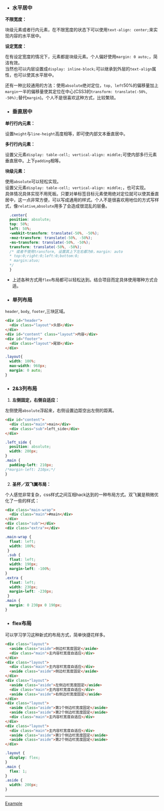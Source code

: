 - ### 水平居中

**不限宽度：**

块级元素或者行内元素，在不限宽度的状态下可以使用`text-align: center;`来实现内容的水平居中。	

**设定宽度：**

在有设定宽度的情况下，元素都是块级元素。个人偏好使用`margin: 0 auto;`，简洁有效。  
当然也可以内层设置成`display: inline-block;`可以继承到外层的`text-align`属性，也可以使其水平居中。

还有一种比较通用的方法：使用`absolute`绝对定位，`top, left`50%的偏移量加上`margin`一半的偏移量使其定位在中心(CSS3的`transform: translate(-50%, -50%);`替代`margin`)。个人不是很喜欢这种方式，比较繁琐。

- ### 垂直居中

**单行行内元素：**

设置`height`与`line-height`高度相等，即可使内部文本垂直居中。

**多行行内元素：**

设置父元素`display: table-cell; vertical-align: middle;`可使内部多行元素垂直居中。上下`padding`相等。

**块级元素：**

使用`absolute`可以轻松实现。  
设置父元素`display: table-cell; vertical-align: middle;`，也可实现。  
具体情况具体实现不用死板。只要对单标签目标元素使用绝对定位就可以使其垂直居中，这一点非常方便，可以写成通用的样式。个人不是很喜欢用地位的方式写样式，像`relative`,`absolute`用多了会造成很混乱的层叠。

```css
  .center{
  position: absolute;
  top: 50%;
  left: 50%;
  -webkit-transform: translate(-50%, -50%);
  -moz-transform: translate(-50%, -50%);
  -ms-transform: translate(-50%, -50%);
  transform: translate(-50%, -50%);
  /* 或者不使用transform, 设置其上下左右都为0，margin: auto
  * top:0;right:0;left:0;bottom:0;
  * margin:atuo;
  */
  }
```

- 上述各种方式用`flex`布局都可以轻松达到。结合项目而定具体使用哪种方式合适。

- ### 单列布局

`header`, `body`, `footer`,三块区域。

```html
<div id="header">
  <div class="layout">头部</div>
</div>
<div id="content" class="layout">内容</div>
<div id="footer">
  <div class="layout">尾部</div>
</div>
```
```css
.layout{
  width: 100%;
  max-width: 960px;
  margin: 0 auto;
}
```

- ### 2&3列布局

1. **左侧固定，右侧自适应：**

左侧使用`absolute`浮起来，右侧设置边距空出左侧的距离。

```html
<div id="content">
  <div class="main">main</div>
  <div class="sub">left_side</div>
</div>
```
```css
.left_side {
  position: absolute;
  width: 200px;
}
.main {
  padding-left: 210px;
/*margin-left: 210px;*/
}
```

2. **圣杯／双飞翼布局：**

个人感觉非常复杂，css样式之间互相hack达到的一种布局方式。双飞翼是稍微优化了一些的样式：

```html
<div class="main-wrap">
  <div class="main">#main</div>
</div>
<div class="sub"></div>        
<div class="extra"></div>
```
```css
.main-wrap {        
  float: left;       
  width: 100%;   
 }  
 .sub {       
  float: left;        
  width: 190px;        
  margin-left: -100%;   
}   
.extra {        
  float: left;        
  width: 230px;        
  margin-left: -230px; 
 }
.main {
  margin: 0 230px 0 190px;
}
```

- ### flex布局

可以学习学习这种新式的布局方式，简单快捷花样多。

```html
<div class="layout">
  <aside class="aside">侧边栏宽度固定</aside>
  <div class="main">主内容栏宽度自适应</div>
</div>
<div class="layout">
  <div class="main">主内容栏宽度自适应</div>
  <aside class="aside">侧边栏宽度固定</aside>
</div>
<div class="layout">
  <aside class="aside">左侧边栏宽度固定</aside>
  <div class="main">主内容栏宽度自适应</div>
  <aside class="aside">右侧边栏宽度固定</aside>
</div>
<div class="layout">
  <aside class="aside">第1个侧边栏宽度固定</aside>
  <aside class="aside">第2个侧边栏宽度固定</aside>
  <div class="main">主内容栏宽度自适应</div>
</div>
<div class="layout">
  <div class="main">主内容栏宽度自适应</div>
  <aside class="aside">第1个侧边栏宽度固定</aside>
  <aside class="aside">第2个侧边栏宽度固定</aside>
</div>
```
```css
.layout {
  display: flex;
}
.main {
  flex: 1;
}
.aside {
  width: 200px;
}
```

---
[Example](https://codepen.io/cjjason/pen/gXOpxv)
